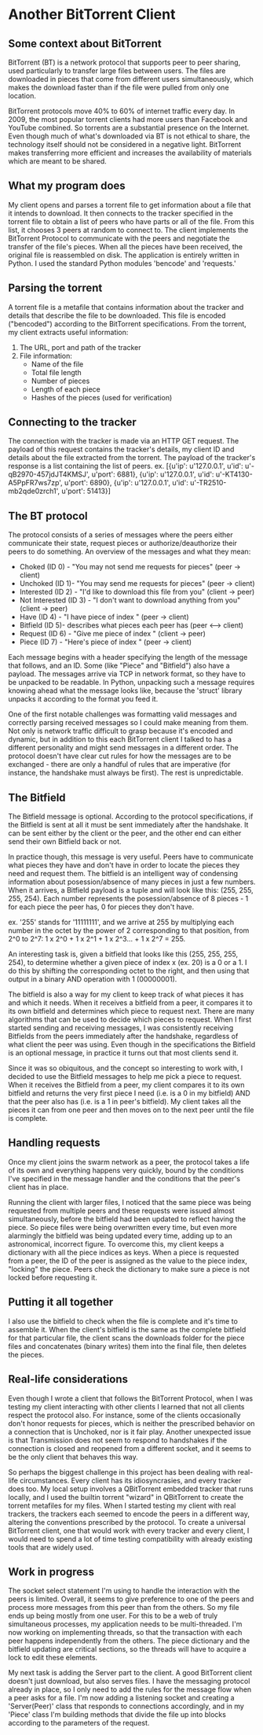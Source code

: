 Another BitTorrent Client
=========================

Some context about BitTorrent
---------------------
BitTorrent (BT) is a network protocol that supports peer to peer sharing, used particularly to transfer large files between users. The files are downloaded in pieces that come from different users simultaneously, which makes the download faster than if the file were pulled from only one location.

BitTorrent protocols move 40% to 60% of internet traffic every day. In 2009, the most popular torrent clients had more users than Facebook and YouTube combined. So torrents are a substantial presence on the Internet. Even though much of what's downloaded via BT is not ethical to share, the technology itself should not be considered in a negative light. BitTorrent makes transferring more efficient and increases the availability of materials which are meant to be shared. 

What my program does
------------
My client opens and parses a torrent file to get information about a file that it intends to download. It then connects to the tracker specified in the torrent file to obtain a list of peers who have parts or all of the file. From this list, it chooses 3 peers at random to connect to. The client implements the BitTorrent Protocol to communicate with the peers and negotiate the transfer of the file's pieces. When all the pieces have been received, the original file is reassembled on disk. The application is entirely written in Python. I used the standard Python modules 'bencode' and 'requests.'

Parsing the torrent
-------------------
A torrent file is a metafile that contains information about the tracker and details that describe the file to be downloaded. This file is encoded ("bencoded") according to the BitTorrent specifications. From the torrent, my client extracts useful information:
1. The URL, port and path of the tracker
2. File information:
	- Name of the file
	- Total file length
	- Number of pieces
	- Length of each piece
	- Hashes of the pieces (used for verification)

Connecting to the tracker
-------------------------
The connection with the tracker is made via an HTTP GET request. The payload of this request contains the tracker's details, my client ID and details about the file extracted from the torrent. The payload of the tracker's response is a list containing the list of peers.
ex. [{u'ip': u'127.0.0.1', u'id': u'-qB2970-457jdJT4KMSJ', u'port': 6881}, {u'ip': u'127.0.0.1', u'id': u'-KT4130-A5PpFR7ws7zp', u'port': 6890}, {u'ip': u'127.0.0.1', u'id': u'-TR2510-mb2qde0zrch1', u'port': 51413}]

The BT protocol
---------------
The protocol consists of a series of messages where the peers either communicate their state, request pieces or authorize/deauthorize their peers to do something. An overview of the messages and what they mean:

- Choked (ID 0) - "You may not send me requests for pieces" (peer -> client)
- Unchoked (ID 1)- "You may send me requests for pieces" (peer -> client)
- Interested (ID 2) - "I'd like to download this file from you" (client -> peer)
- Not Interested (ID 3) - "I don't want to download anything from you" (client -> peer)
- Have (ID 4) - "I have piece of index <x>" (peer -> client)
- Bitfield (ID 5)- describes what pieces each peer has (peer <--> client)
- Request (ID 6) - "Give me piece of index <x>" (client -> peer)
- Piece (ID 7) - "Here's piece of index <x>" (peer -> client)

Each message begins with a header specifying the length of the message that follows, and an ID. Some (like "Piece" and "Bitfield") also have a payload. The messages arrive via TCP in network format, so they have to be unpacked to be readable. In Python, unpacking such a message requires knowing ahead what the message looks like, because the 'struct' library unpacks it according to the format you feed it. 

One of the first notable challenges was formatting valid messages and correctly parsing received messages so I could make meaning from them. Not only is network traffic difficult to grasp because it's encoded and dynamic, but in addition to this each BitTorrent client I talked to has a different personality and might send messages in a different order. The protocol doesn't have clear cut rules for how the messages are to be exchanged - there are only a handful of rules that are imperative (for instance, the handshake must always be first). The rest is unpredictable. 

The Bitfield
------------
The Bitfield message is optional. According to the protocol specifications, if the Bitfield is sent at all it must be sent immediately after the handshake. It can be sent either by the client or the peer, and the other end can either send their own Bitfield back or not.

In practice though, this message is very useful. Peers have to communicate what pieces they have and don't have in order to locate the pieces they need and request them. The bitfield is an intelligent way of condensing information about posession/absence of many pieces in just a few numbers. When it arrives, a Bitfield payload is a tuple and will look like this: (255, 255, 255, 254). Each number represents the posession/absence of 8 pieces - 1 for each piece the peer has, 0 for pieces they don't have. 

ex. '255' stands for '11111111', and we arrive at 255 by multiplying each number in the octet by the power of 2 corresponding to that position, from 2^0 to 2^7: 1 x 2^0 + 1 x 2^1 + 1 x 2^3... + 1 x 2^7 = 255.

An interesting task is, given a bitfield that looks like this (255, 255, 255, 254), to determine whether a given piece of index x (ex. 20) is a 0 or a 1. I do this by shifting the corresponding octet to the right, and then using that output in a binary AND operation with 1 (00000001). 

The bitfield is also a way for my client to keep track of what pieces it has and which it needs. When it receives a bitfield from a peer, it compares it to its own bitfield and determines which piece to request next. There are many algorithms that can be used to decide which pieces to request. When I first started sending and receiving messages, I was consistently receiving Bitfields from the peers immediately after the handshake, regardless of what client the peer was using. Even though in the specifications the Bitfield is an optional message, in practice it turns out that most clients send it. 

Since it was so obiquitous, and the concept so interesting to work with, I decided to use the Bitfield messages to help me pick a piece to request. When it receives the Bitfield from a peer, my client compares it to its own bitfield and returns the very first piece I need (i.e. is a 0 in my bitfield) AND that the peer also has (i.e. is a 1 in peer's bitfield). My client takes all the pieces it can from one peer and then moves on to the next peer until the file is complete.

Handling requests
-----------------
Once my client joins the swarm network as a peer, the protocol takes a life of its own and everything happens very quickly, bound by the conditions I've specified in the message handler and the conditions that the peer's client has in place. 

Running the client with larger files, I noticed that the same piece was being requested from multiple peers and these requests were issued almost simultaneously, before the bitfield had been updated to reflect having the piece. So piece files were being overwritten every time, but even more alarmingly the bitfield was being updated every time, adding up to an astronomical, incorrect figure. To overcome this, my client keeps a dictionary with all the piece indices as keys. When a piece is requested from a peer, the ID of the peer is assigned as the value to the piece index, "locking" the piece. Peers check the dictionary to make sure a piece is not locked before requesting it.

Putting it all together
-----------------------
I also use the bitfield to check when the file is complete and it's time to assemble it. When the client's bitfield is the same as the complete bitfield for that particular file, the client scans the downloads folder for the piece files and concatenates (binary writes) them into the final file, then deletes the pieces.

Real-life considerations
------------------------
Even though I wrote a client that follows the BitTorrent Protocol, when I was testing my client interacting with other clients I learned that not all clients respect the protocol also. For instance, some of the clients occasionally don't honor requests for pieces, which is neither the prescribed behavior on a connection that is Unchoked, nor is it fair play. Another unexpected issue is that Transmission does not seem to respond to handshakes if the connection is closed and reopened from a different socket, and it seems to be the only client that behaves this way.

So perhaps the biggest challenge in this project has been dealing with real-life circumstances. Every client has its idiosyncrasies, and every tracker does too. My local setup involves a QBitTorrent embedded tracker that runs locally, and I used the builtin torrent "wizard" in QBitTorrent to create the torrent metafiles for my files. When I started testing my client with real trackers, the trackers each seemed to encode the peers in a different way, altering the conventions prescribed by the protocol. To create a universal BitTorrent client, one that would work with every tracker and every client, I would need to spend a lot of time testing compatibility with already existing tools that are widely used.

Work in progress
----------------
The socket select statement I'm using to handle the interaction with the peers is limited. Overall, it seems to give preference to one of the peers and process more messages from this peer than from the others. So my file ends up being mostly from one user. For this to be a web of truly simultaneous processes, my application needs to be multi-threaded. I'm now working on implementing threads, so that the transaction with each peer happens independently from the others. The piece dictionary and the bitfield updating are critical sections, so the threads will have to acquire a lock to edit these elements.

My next task is adding the Server part to the client. A good BitTorrent client doesn't just download, but also serves files. I have the messaging protocol already in place, so I only need to add the rules for the message flow when a peer asks for a file. I'm now adding a listening socket and creating a 'Server(Peer)' class that responds to connections accordingly, and in my 'Piece' class I'm building methods that divide the file up into blocks according to the parameters of the request.
